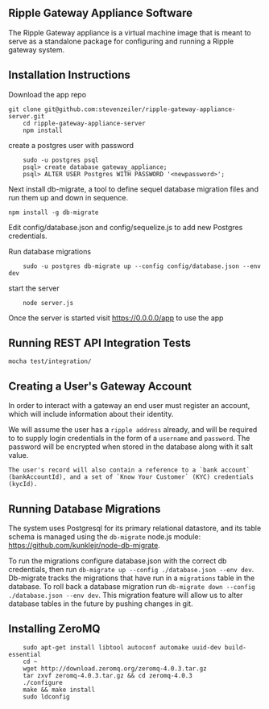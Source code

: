 ## Ripple Gateway Appliance Software

The Ripple Gateway appliance is a virtual machine image that
is meant to serve as a standalone package for configuring
and running a Ripple gateway system.

## Installation Instructions

Download the app repo

    git clone git@github.com:stevenzeiler/ripple-gateway-appliance-server.git
		cd ripple-gateway-appliance-server
		npm install

create a postgres user with password

		sudo -u postgres psql
		psql> create database gateway_appliance;
		psql> ALTER USER Postgres WITH PASSWORD '<newpassword>';
		
Next install db-migrate, a tool to define sequel database migration files
and run them up and down in sequence.

    npm install -g db-migrate
    
Edit config/database.json and config/sequelize.js to add new Postgres credentials.

Run database migrations

		sudo -u postgres db-migrate up --config config/database.json --env dev

start the server
	
		node server.js

Once the server is started visit https://0.0.0.0/app to use the app

## Running REST API Integration Tests

    mocha test/integration/

## Creating a User's Gateway Account

In order to interact with a gateway an end user must register
an account, which will include information about their identity.

We will assume the user has a `ripple address` already, and will
be required to to supply login credentials in the form of a `username`
and `password`. The password will be encrypted when stored in the
database along with it salt value.

	The user's record will also contain a reference to a `bank account` (bankAccountId), and a set of `Know Your Customer` (KYC) credentials (kycId).

## Running Database Migrations

The system uses Postgresql for its primary relational datastore, and its 
table schema is managed using the `db-migrate` node.js module: https://github.com/kunklejr/node-db-migrate.

To run the migrations configure database.json with the correct db credentials,
then run `db-migrate up --config ./database.json --env dev`. Db-migrate tracks the migrations that have run in a `migrations` table in the database. To roll back a database migration run `db-migrate down --config ./database.json --env dev`. This migration feature will allow us to alter database tables in the future by pushing changes in git.

## Installing ZeroMQ

		sudo apt-get install libtool autoconf automake uuid-dev build-essential
		cd ~
		wget http://download.zeromq.org/zeromq-4.0.3.tar.gz
		tar zxvf zeromq-4.0.3.tar.gz && cd zeromq-4.0.3
		./configure
		make && make install
		sudo ldconfig
